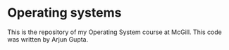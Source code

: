 # Operating systems
This is the repository of my Operating System course at McGill. This code was written by Arjun Gupta.
